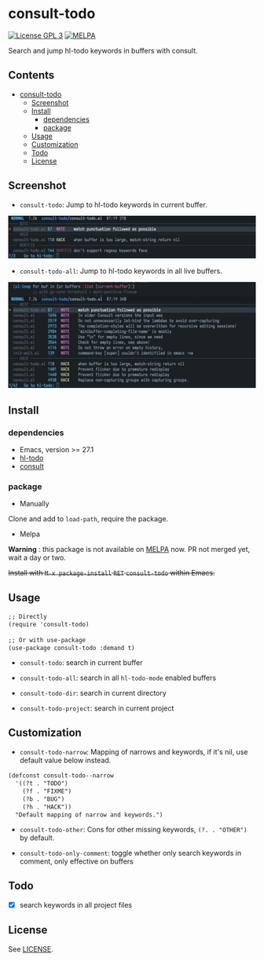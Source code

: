 # consult-todo

[![License GPL 3](https://img.shields.io/badge/license-GPL_3-green.svg?style=flat)](LICENSE)
[![MELPA](http://melpa.org/packages/consult-todo-badge.svg)](http://melpa.org/#/consult-todo)

Search and jump hl-todo keywords in buffers with consult.

<!-- markdown-toc start -->

## Contents

- [consult-todo](#consult-todo)
  - [Screenshot](#screenshot)
  - [Install](#install)
    - [dependencies](#dependencies)
    - [package](#package)
  - [Usage](#usage)
  - [Customization](#customization)
  - [Todo](#todo)
  - [License](#license)

<!-- markdown-toc end -->

## Screenshot

- `consult-todo`: Jump to hl-todo keywords in current buffer.

![consult-todo](image/consult-todo.jpg)

- `consult-todo-all`: Jump to hl-todo keywords in all live buffers.

![consult-todo-all](image/consult-todo-all.jpg)

## Install

### dependencies

- Emacs, version >= 27.1
- [hl-todo](https://github.com/tarsius/hl-todo)
- [consult](https://github.com/minad/consult)

### package

- Manually

Clone and add to `load-path`, require the package.

- Melpa

**Warning** : this package is not available on [MELPA] now. PR not merged yet, wait a day or two.

~~Install with `M-x package-install` `RET` `consult-todo` within Emacs.~~

## Usage

```elisp
;; Directly
(require 'consult-todo)

;; Or with use-package
(use-package consult-todo :demand t)
```

- `consult-todo`: search in current buffer

- `consult-todo-all`: search in all `hl-todo-mode` enabled buffers

- `consult-todo-dir`: search in current directory

- `consult-todo-project`: search in current project

## Customization

- `consult-todo-narrow`: Mapping of narrows and keywords, if it's nil, use default value below instead.

```emacs-lisp
(defconst consult-todo--narrow
  '((?t . "TODO")
    (?f . "FIXME")
    (?b . "BUG")
    (?h . "HACK"))
  "Default mapping of narrow and keywords.")
```

- `consult-todo-other`: Cons for other missing keywords, `(?. . "OTHER")` by default.

- `consult-todo-only-comment`: toggle whether only search keywords in comment, only effective on buffers

## Todo

- [x] search keywords in all project files

## License

See [LICENSE](LICENSE).

[melpa]: http://melpa.org/#/consult-todo
